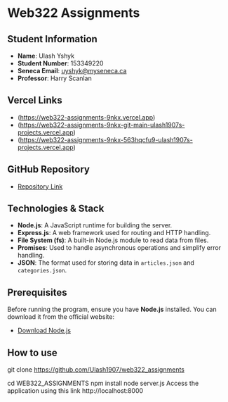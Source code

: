 # Web322 Assignments

## Student Information

- **Name**: Ulash Yshyk
- **Student Number**: 153349220
- **Seneca Email**: [uyshyk@myseneca.ca](mailto:uyshyk@myseneca.ca)
- **Professor**: Harry Scanlan

## Vercel Links

- (https://web322-assignments-9nkx.vercel.app)
- (https://web322-assignments-9nkx-git-main-ulash1907s-projects.vercel.app)
- (https://web322-assignments-9nkx-563hqcfu9-ulash1907s-projects.vercel.app)

## GitHub Repository

- [Repository Link](https://github.com/Ulash1907/web322_assignments.git)

## Technologies & Stack

- **Node.js**: A JavaScript runtime for building the server.
- **Express.js**: A web framework used for routing and HTTP handling.
- **File System (fs)**: A built-in Node.js module to read data from files.
- **Promises**: Used to handle asynchronous operations and simplify error handling.
- **JSON**: The format used for storing data in `articles.json` and `categories.json`.

## Prerequisites

Before running the program, ensure you have **Node.js** installed. You can download it from the official website:

- [Download Node.js](https://nodejs.org/)

## How to use
git clone https://github.com/Ulash1907/web322_assignments

cd WEB322_ASSIGNMENTS
npm install
node server.js
Access the application using this link http://localhost:8000